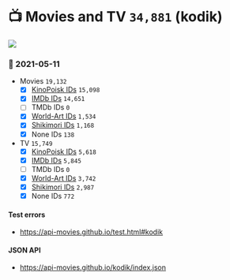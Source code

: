 # :tv: Movies and TV `34,881` (kodik)

<a href="https://API-Movies.github.io"><img src="https://API-Movies.github.io/banner.png?cache"></a>

### :date: 2021-05-11
- Movies `19,132`
  - [x] <a href="https://API-Movies.github.io/kodik/movie_kinopoisk_ids.json">KinoPoisk IDs</a> `15,098`
  - [x] <a href="https://API-Movies.github.io/kodik/movie_imdb_ids.json">IMDb IDs</a> `14,651`
  - [ ] TMDb IDs `0`
  - [x] <a href="https://API-Movies.github.io/kodik/movie_world_art_ids.json">World-Art IDs</a> `1,534`
  - [x] <a href="https://API-Movies.github.io/kodik/movie_shikimori_ids.json">Shikimori IDs</a> `1,168`
  - [x] None IDs `138`
- TV `15,749`
  - [x] <a href="https://API-Movies.github.io/kodik/tv_kinopoisk_ids.json">KinoPoisk IDs</a> `5,618`
  - [x] <a href="https://API-Movies.github.io/kodik/tv_imdb_ids.json">IMDb IDs</a> `5,845`
  - [ ] TMDb IDs `0`
  - [x] <a href="https://API-Movies.github.io/kodik/tv_world_art_ids.json">World-Art IDs</a> `3,742`
  - [x] <a href="https://API-Movies.github.io/kodik/tv_shikimori_ids.json">Shikimori IDs</a> `2,987`
  - [x] None IDs `772`
#### Test errors
- <a href='https://api-movies.github.io/test.html#kodik'>https://api-movies.github.io/test.html#kodik</a>
#### JSON API
- <a href='https://api-movies.github.io/kodik/index.json'>https://api-movies.github.io/kodik/index.json</a>
